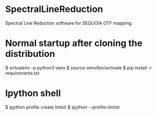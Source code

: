 # SpectralLineReduction
Spectral Line Reduction software for SEQUOIA OTF mapping.

# Normal startup after cloning the distribution
$ virtualenv -p python3 venv
$ source venv/bin/activate
$ pip install -r requirements.txt

# Ipython shell

$ ipython profile create lmtslr
$ ipython --profile=lmtslr
